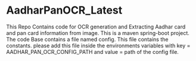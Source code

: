 # AadharPanOCR_Latest
This Repo Contains code for OCR generation and Extracting Aadhar card and pan card information from image.
This is a maven spring-boot project.
The code Base contains a file named config. This file contains the constants.
please add this file inside the environments variables with key = AADHAR_PAN_OCR_CONFIG_PATH and value = path of the config file.
